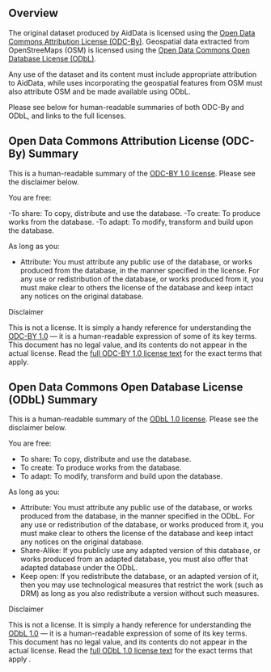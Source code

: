 ## Overview

The original dataset produced by AidData is licensed using the [Open Data Commons Attribution License (ODC-By)](https://opendatacommons.org/licenses/by/1-0/). Geospatial data extracted from OpenStreeMaps (OSM) is licensed using the [Open Data Commons Open Database License (ODbL)](https://opendatacommons.org/licenses/odbl/1-0/).

Any use of the dataset and its content must include appropriate attribution to AidData, while uses incorporating the geospatial features from OSM must also attribute OSM and be made available using ODbL.

Please see below for human-readable summaries of both ODC-By and ODbL, and links to the full licenses.


## Open Data Commons Attribution License (ODC-By) Summary

This is a human-readable summary of the [ODC-BY 1.0 license](https://opendatacommons.org/licenses/by/1-0/). Please see the disclaimer below.

You are free:

-To share: To copy, distribute and use the database.
-To create: To produce works from the database.
-To adapt: To modify, transform and build upon the database.

As long as you:

- Attribute: You must attribute any public use of the database, or works produced from the database, in the manner specified in the license. For any use or redistribution of the database, or works produced from it, you must make clear to others the license of the database and keep intact any notices on the original database.

Disclaimer

This is not a license. It is simply a handy reference for understanding the [ODC-BY 1.0](https://opendatacommons.org/licenses/by/1-0/) — it is a human-readable expression of some of its key terms. This document has no legal value, and its contents do not appear in the actual license. Read the [full ODC-BY 1.0 license text](https://opendatacommons.org/licenses/by/1-0/) for the exact terms that apply.




## Open Data Commons Open Database License (ODbL) Summary

This is a human-readable summary of the [ODbL 1.0 license](https://opendatacommons.org/licenses/odbl/1-0/). Please see the disclaimer below.

You are free:

- To share: To copy, distribute and use the database.
- To create: To produce works from the database.
- To adapt: To modify, transform and build upon the database.


As long as you:

- Attribute: You must attribute any public use of the database, or works produced from the database, in the manner specified in the ODbL. For any use or redistribution of the database, or works produced from it, you must make clear to others the license of the database and keep intact any notices on the original database.
- Share-Alike: If you publicly use any adapted version of this database, or works produced from an adapted database, you must also offer that adapted database under the ODbL.
- Keep open: If you redistribute the database, or an adapted version of it, then you may use technological measures that restrict the work (such as DRM) as long as you also redistribute a version without such measures.


Disclaimer

This is not a license. It is simply a handy reference for understanding the [ODbL 1.0](https://opendatacommons.org/licenses/odbl/1-0/) — it is a human-readable expression of some of its key terms. This document has no legal value, and its contents do not appear in the actual license. Read the [full ODbL 1.0 license text](https://opendatacommons.org/licenses/odbl/1-0/) for the exact terms that apply .
